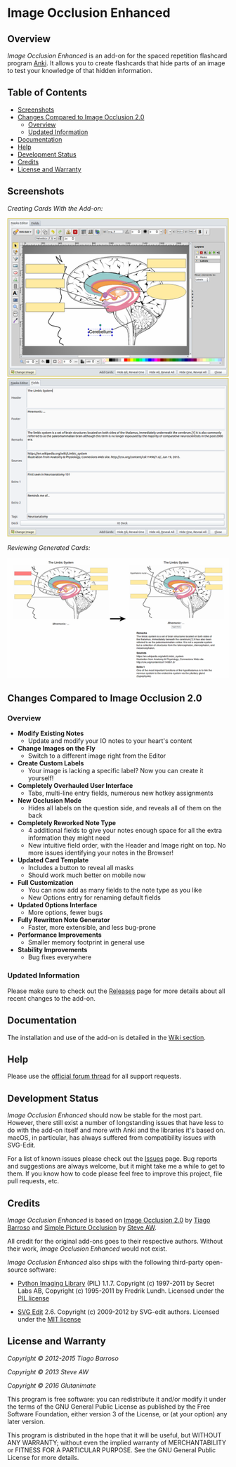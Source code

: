# Image Occlusion Enhanced

## Overview

*Image Occlusion Enhanced* is an add-on for the spaced repetition flashcard program [Anki](http://ankisrs.net/). It allows you to create flashcards that hide parts of an image to test your knowledge of that hidden information.

## Table of Contents

<!-- MarkdownTOC -->

- [Screenshots](#screenshots)
- [Changes Compared to Image Occlusion 2.0](#changes-compared-to-image-occlusion-20)
    - [Overview](#overview)
    - [Updated Information](#updated-information)
- [Documentation](#documentation)
- [Help](#help)
- [Development Status](#development-status)
- [Credits](#credits)
- [License and Warranty](#license-and-warranty)

<!-- /MarkdownTOC -->

## Screenshots

*Creating Cards With the Add-on:*

<img src="/screenshots/screenshot-io-editor-1.png?raw=true">
<img src="/screenshots/screenshot-io-editor-2.png?raw=true">

*Reviewing Generated Cards:*

<img src="/screenshots/screenshot-io-reviewer.png?raw=true">

## Changes Compared to Image Occlusion 2.0

### Overview

- **Modify Existing Notes**
    + Update and modify your IO notes to your heart's content
- **Change Images on the Fly**
    + Switch to a different image right from the Editor
- **Create Custom Labels**
    + Your image is lacking a specific label? Now you can create it yourself!
- **Completely Overhauled User Interface**
    + Tabs, multi-line entry fields, numerous new hotkey assignments
- **New Occlusion Mode**
    + Hides all labels on the question side, and reveals all of them on the back
- **Completely Reworked Note Type**
    + 4 additional fields to give your notes enough space for all the extra information they might need
    + New intuitive field order, with the Header and Image right on top. No more issues identifying your notes in the Browser!
- **Updated Card Template**
    + Includes a button to reveal all masks
    + Should work much better on mobile now
- **Full Customization**
    + You can now add as many fields to the note type as you like
    + New Options entry for renaming default fields
- **Updated Options Interface**
    + More options, fewer bugs
- **Fully Rewritten Note Generator**
    + Faster, more extensible, and less bug-prone
- **Performance Improvements**
    + Smaller memory footprint in general use
- **Stability Improvements**
    + Bug fixes everywhere

### Updated Information

Please make sure to check out the [Releases](https://github.com/Glutanimate/image-occlusion-enhanced/releases) page for more details about all recent changes to the add-on.

## Documentation

The installation and use of the add-on is detailed in the [Wiki section](https://github.com/Glutanimate/image-occlusion-enhanced/wiki).

## Help

Please use the [official forum thread](https://anki.tenderapp.com/discussions/add-ons/8295-image-occlusion-enhanced-official-thread) for all support requests.

## Development Status

*Image Occlusion Enhanced* should now be stable for the most part. However, there still exist a number of longstanding issues that have less to do with the add-on itself and more with Anki and the libraries it's based on. macOS, in particular, has always suffered from compatibility issues with SVG-Edit.

For a list of known issues please check out the [Issues](https://github.com/Glutanimate/image-occlusion-enhanced/issues) page. Bug reports and suggestions are always welcome, but it might take me a while to get to them. If you know how to code please feel free to improve this project, file pull requests, etc.

## Credits

*Image Occlusion Enhanced* is based on [Image Occlusion 2.0](https://github.com/tmbb/image-occlusion-2) by [Tiago Barroso](https://github.com/tmbb) and [Simple Picture Occlusion](https://github.com/steveaw/anki_addons) by [Steve AW](https://github.com/steveaw).

All credit for the original add-ons goes to their respective authors. Without their work, *Image Occlusion Enhanced* would not exist.

*Image Occlusion Enhanced* also ships with the following third-party open-source software:

- [Python Imaging Library](http://www.pythonware.com/products/pil/) (PIL) 1.1.7. Copyright (c) 1997-2011 by Secret Labs AB, Copyright (c) 1995-2011 by Fredrik Lundh. Licensed under the [PIL license](http://www.pythonware.com/products/pil/license.htm)
 
- [SVG Edit](https://github.com/SVG-Edit/svgedit) 2.6. Copyright (c) 2009-2012 by SVG-edit authors. Licensed under the [MIT license](https://github.com/SVG-Edit/svgedit/blob/master/LICENSE)

## License and Warranty

*Copyright © 2012-2015 Tiago Barroso*

*Copyright © 2013 Steve AW*

*Copyright © 2016 Glutanimate*

This program is free software: you can redistribute it and/or modify it under the terms of the GNU General Public License as published by the Free Software Foundation, either version 3 of the License, or (at your option) any later version. 

This program is distributed in the hope that it will be useful, but WITHOUT ANY WARRANTY; without even the implied warranty of MERCHANTABILITY or FITNESS FOR A PARTICULAR PURPOSE. See the GNU General Public License for more details.